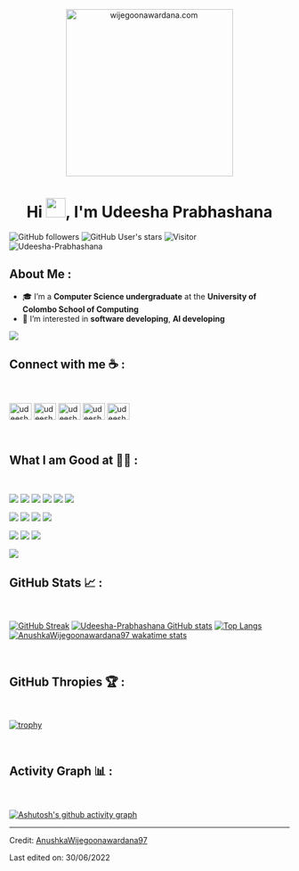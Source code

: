 <div align="center" width="50">
    <img alt="wijegoonawardana.com" src="./assets/oh hi there.png" width="300"/>
</div>
<h1 align="center">Hi <img src="https://media.giphy.com/media/hvRJCLFzcasrR4ia7z/giphy.gif" width="35">, I'm Udeesha Prabhashana</h1>

![GitHub followers](https://img.shields.io/github/followers/Udeesha-Prabhashana?style=social) ![GitHub User's stars](https://img.shields.io/github/stars/Udeesha-Prabhashana?style=social) ![Visitor](https://visitor-badge.laobi.icu/badge?page_id=AnushkaWijegoonawardana97.repoName) <img src="https://komarev.com/ghpvc/?username= Udeesha-Prabhashana" alt=" Udeesha-Prabhashana" />

## About Me :

- 🎓 I’m a **Computer Science undergraduate** at the **University of Colombo School of Computing**
- 👀  I’m interested in **software developing**, **AI developing** 
   
<img src="https://user-images.githubusercontent.com/73097560/115834477-dbab4500-a447-11eb-908a-139a6edaec5c.gif">

<br>

## Connect with me ☕ :

<br>
<p align="left">
<a href="https://linkedin.com/in/udeesha-prabhashana-jayaweera-375611258/" target="blank"><img align="center" src="https://raw.githubusercontent.com/rahuldkjain/github-profile-readme-generator/master/src/images/icons/Social/linked-in-alt.svg" alt="udeesha-prabhashana-jayaweera-375611258/" height="30" width="40" /></a>
<a href="https://kaggle.com/udeeshaprabhashana" target="blank"><img align="center" src="https://raw.githubusercontent.com/rahuldkjain/github-profile-readme-generator/master/src/images/icons/Social/kaggle.svg" alt="udeeshaprabhashana" height="30" width="40" /></a>
<a href="https://fb.com/udeesha.prabahashana?mibextid=2jq9oc" target="blank"><img align="center" src="https://raw.githubusercontent.com/rahuldkjain/github-profile-readme-generator/master/src/images/icons/Social/facebook.svg" alt="udeesha.prabahashana?mibextid=2jq9oc" height="30" width="40" /></a>
<a href="https://instagram.com/udeesha_prabhashana" target="blank"><img align="center" src="https://raw.githubusercontent.com/rahuldkjain/github-profile-readme-generator/master/src/images/icons/Social/instagram.svg" alt="udeesha_prabhashana" height="30" width="40" /></a>
<a href="https://www.hackerrank.com/udeeshaprabhash1" target="blank"><img align="center" src="https://raw.githubusercontent.com/rahuldkjain/github-profile-readme-generator/master/src/images/icons/Social/hackerrank.svg" alt="udeeshaprabhash1" height="30" width="40" /></a>
</p>

<br>

## What I am Good at 🧑‍💻 :

<br>

<img src="https://img.icons8.com/color/48/000000/html-5--v1.png"/> <img src="https://img.icons8.com/color/48/000000/css3.png"/> <img src="https://img.icons8.com/color/48/000000/sass.png"/> <img src="https://img.icons8.com/color/48/000000/javascript--v1.png"/> <img src="https://img.icons8.com/office/48/000000/react.png"/> <img src="https://img.icons8.com/color/48/000000/nextjs.png"/>

<img src="https://img.icons8.com/color/48/000000/java-coffee-cup-logo--v1.png"/> <img src="https://img.icons8.com/officel/48/000000/php-logo.png"/> <img src="https://img.icons8.com/fluency/48/000000/laravel.png"/> <img src="https://img.icons8.com/fluency/48/000000/wordpress.png"/>

<img src="https://img.icons8.com/color/48/000000/mysql-logo.png"/> <img src="https://img.icons8.com/color/48/000000/mongodb.png"/> <img src="https://img.icons8.com/color/48/000000/firebase.png"/>

<img src="https://img.icons8.com/color/48/000000/npm.png"/>

<br>

## GitHub Stats 📈 :

<br>

[![GitHub Streak](https://github-readme-streak-stats.herokuapp.com?user=Udeesha-Prabhashana&theme=algolia&date_format=M%20j%5B%2C%20Y%5D)](https://git.io/streak-stats) [![Udeesha-Prabhashana GitHub stats](https://github-readme-stats.vercel.app/api?username=Udeesha-Prabhashana&theme=algolia)](https://github.com/Udeesha-Prabhashana/github-readme-stats) [![Top Langs](https://github-readme-stats.vercel.app/api/top-langs/?username=Udeesha-Prabhashana&theme=algolia)](https://github.com/Udeesha-Prabhashana/github-readme-stats) [![AnushkaWijegoonawardana97 wakatime stats](https://github-readme-stats.vercel.app/api/wakatime?username=WinterWolf97&theme=algolia)](https://github.com/WinterWolf97/github-readme-stats)

<br>

## GitHub Thropies 🏆 :

<br>

[![trophy](https://github-profile-trophy.vercel.app/?username=Udeesha-Prabhashana)](https://github.com/Udeesha-Prabhashana/github-profile-trophy)

<br>

## Activity Graph 📊 :

<br>

[![Ashutosh's github activity graph](https://activity-graph.herokuapp.com/graph?username=Udeesha-Prabhashana&bg_color=000&color=fff&line=00E676&point=fff&hide_border=true)](https://github.com/ashutosh00710/github-readme-activity-graph)

---

Credit: [AnushkaWijegoonawardana97](https://github.com/Udeesha-Prabhashana)

Last edited on: 30/06/2022
